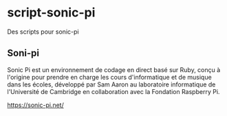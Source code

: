 # script-sonic-pi

Des scripts pour sonic-pi

## Soni-pi

Sonic Pi est un environnement de codage en direct basé sur Ruby, conçu à l'origine pour prendre en charge les cours d'informatique et de musique dans les écoles, développé par Sam Aaron au laboratoire informatique de l'Université de Cambridge en collaboration avec la Fondation Raspberry Pi.

https://sonic-pi.net/



